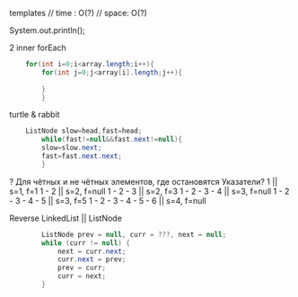 templates
// time : O(?)
// space: O(?)

System.out.println();

2 inner forEach

```java
    for(int i=0;i<array.length;i++){
        for(int j=0;j<array[i].length;j++){
        
        }
        }
```

turtle & rabbit

```java
    ListNode slow=head,fast=head;
        while(fast!=null&&fast.next!=null){
        slow=slow.next;
        fast=fast.next.next;
        }
```

? Для чётных и не чётных элементов, где остановятся Указатели?
1 || s=1, f=1
1 - 2 || s=2, f=null
1 - 2 - 3 || s=2, f=3
1 - 2 - 3 - 4 || s=3, f=null
1 - 2 - 3 - 4 - 5 || s=3, f=5
1 - 2 - 3 - 4 - 5 - 6 || s=4, f=null

Reverse LinkedList || ListNode
```java
        ListNode prev = null, curr = ???, next = null;
        while (curr != null) {
            next = curr.next;
            curr.next = prev;
            prev = curr;
            curr = next;
        }
```
